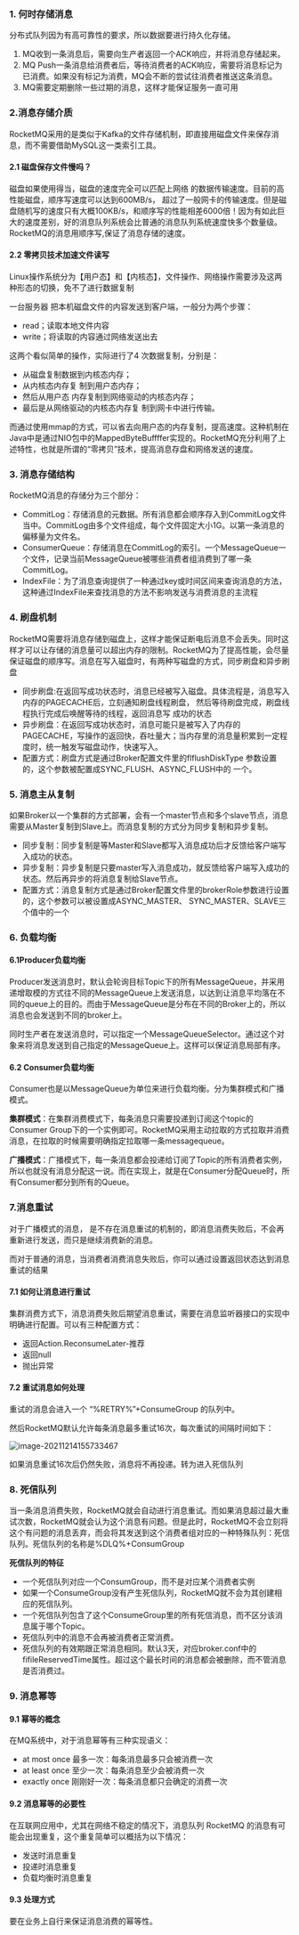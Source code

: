 ### 1. **何时存储消息**

分布式队列因为有高可靠性的要求，所以数据要进行持久化存储。

1. MQ收到一条消息后，需要向生产者返回一个ACK响应，并将消息存储起来。
2. MQ Push一条消息给消费者后，等待消费者的ACK响应，需要将消息标记为已消费。如果没有标记为消费，MQ会不断的尝试往消费者推送这条消息。
3.  MQ需要定期删除一些过期的消息，这样才能保证服务一直可用

### 2.消息存储介质

RocketMQ采用的是类似于Kafka的文件存储机制，即直接用磁盘文件来保存消息，而不需要借助MySQL这一类索引工具。

#### 2.1 磁盘保存文件慢吗？

磁盘如果使用得当，磁盘的速度完全可以匹配上网络 的数据传输速度。目前的高性能磁盘，顺序写速度可以达到600MB/s， 超过了一般网卡的传输速度。但是磁盘随机写的速度只有大概100KB/s，和顺序写的性能相差6000倍！因为有如此巨大的速度差别，好的消息队列系统会比普通的消息队列系统速度快多个数量级。RocketMQ的消息用顺序写,保证了消息存储的速度。

#### 2.2 零拷贝技术加速文件读写

Linux操作系统分为【用户态】和【内核态】，文件操作、网络操作需要涉及这两种形态的切换，免不了进行数据复制

一台服务器 把本机磁盘文件的内容发送到客户端，一般分为两个步骤：

* read；读取本地文件内容
* write；将读取的内容通过网络发送出去

这两个看似简单的操作，实际进行了4 次数据复制，分别是：

* 从磁盘复制数据到内核态内存；
* 从内核态内存复 制到用户态内存；
* 然后从用户态 内存复制到网络驱动的内核态内存；
* 最后是从网络驱动的内核态内存复 制到网卡中进行传输。

而通过使用mmap的方式，可以省去向用户态的内存复制，提高速度。这种机制在Java中是通过NIO包中的MappedByteBuffffer实现的。RocketMQ充分利用了上述特性，也就是所谓的“零拷贝”技术，提高消息存盘和网络发送的速度。

### 3. 消息存储结构

RocketMQ消息的存储分为三个部分：

* CommitLog：存储消息的元数据。所有消息都会顺序存入到CommitLog文件当中。CommitLog由多个文件组成，每个文件固定大小1G。以第一条消息的偏移量为文件名。
* ConsumerQueue：存储消息在CommitLog的索引。一个MessageQueue一个文件，记录当前MessageQueue被哪些消费者组消费到了哪一条CommitLog。
* IndexFile：为了消息查询提供了一种通过key或时间区间来查询消息的方法，这种通过IndexFile来查找消息的方法不影响发送与消费消息的主流程

### 4. 刷盘机制

RocketMQ需要将消息存储到磁盘上，这样才能保证断电后消息不会丢失。同时这样才可以让存储的消息量可以超出内存的限制。RocketMQ为了提高性能，会尽量保证磁盘的顺序写。消息在写入磁盘时，有两种写磁盘的方式，同步刷盘和异步刷盘

* 同步刷盘:在返回写成功状态时，消息已经被写入磁盘。具体流程是，消息写入内存的PAGECACHE后，立刻通知刷盘线程刷盘， 然后等待刷盘完成，刷盘线程执行完成后唤醒等待的线程，返回消息写 成功的状态
* 异步刷盘：在返回写成功状态时，消息可能只是被写入了内存的PAGECACHE，写操作的返回快，吞吐量大；当内存里的消息量积累到一定程度时，统一触发写磁盘动作，快速写入。
* 配置方式：刷盘方式是通过Broker配置文件里的flflushDiskType 参数设置的，这个参数被配置成SYNC_FLUSH、ASYNC_FLUSH中的 一个。

### 5. 消息主从复制

如果Broker以一个集群的方式部署，会有一个master节点和多个slave节点，消息需要从Master复制到Slave上。而消息复制的方式分为同步复制和异步复制。

* 同步复制：同步复制是等Master和Slave都写入消息成功后才反馈给客户端写入成功的状态。
* 异步复制：异步复制是只要master写入消息成功，就反馈给客户端写入成功的状态。然后再异步的将消息复制给Slave节点。
* 配置方式：消息复制方式是通过Broker配置文件里的brokerRole参数进行设置的，这个参数可以被设置成ASYNC_MASTER、 SYNC_MASTER、SLAVE三个值中的一个

### 6. 负载均衡

#### 6.1Producer负载均衡

Producer发送消息时，默认会轮询目标Topic下的所有MessageQueue，并采用递增取模的方式往不同的MessageQueue上发送消息，以达到让消息平均落在不同的queue上的目的。而由于MessageQueue是分布在不同的Broker上的，所以消息也会发送到不同的broker上。

同时生产者在发送消息时，可以指定一个MessageQueueSelector。通过这个对象来将消息发送到自己指定的MessageQueue上。这样可以保证消息局部有序。

#### 6.2 Consumer负载均衡

Consumer也是以MessageQueue为单位来进行负载均衡。分为集群模式和广播模式。

**集群模式**：在集群消费模式下，每条消息只需要投递到订阅这个topic的Consumer Group下的一个实例即可。RocketMQ采用主动拉取的方式拉取并消费消息，在拉取的时候需要明确指定拉取哪一条messagequeue。

**广播模式**：广播模式下，每一条消息都会投递给订阅了Topic的所有消费者实例，所以也就没有消息分配这一说。而在实现上，就是在Consumer分配Queue时，所有Consumer都分到所有的Queue。 

### 7.消息重试

对于广播模式的消息， 是不存在消息重试的机制的，即消息消费失败后，不会再重新进行发送，而只是继续消费新的消息。

而对于普通的消息，当消费者消费消息失败后，你可以通过设置返回状态达到消息重试的结果

#### 7.1 如何让消息进行重试

集群消费方式下，消息消费失败后期望消息重试，需要在消息监听器接口的实现中明确进行配置。可以有三种配置方式：

* 返回Action.ReconsumeLater-推荐
* 返回null
* 抛出异常

#### 7.2 重试消息如何处理

重试的消息会进入一个 “%RETRY%”+ConsumeGroup 的队列中。

然后RocketMQ默认允许每条消息最多重试16次，每次重试的间隔时间如下：

![image-20211214155733467](C:\Users\steven\AppData\Roaming\Typora\typora-user-images\image-20211214155733467.png)

如果消息重试16次后仍然失败，消息将不再投递。转为进入死信队列

### 8. 死信队列

当一条消息消费失败，RocketMQ就会自动进行消息重试。而如果消息超过最大重试次数，RocketMQ就会认为这个消息有问题。但是此时，RocketMQ不会立刻将这个有问题的消息丢弃，而会将其发送到这个消费者组对应的一种特殊队列：死信队列。死信队列的名称是%DLQ%+ConsumGroup

**死信队列的特征**

* 一个死信队列对应一个ConsumGroup，而不是对应某个消费者实例
* 如果一个ConsumeGroup没有产生死信队列，RocketMQ就不会为其创建相应的死信队列。
* 一个死信队列包含了这个ConsumeGroup里的所有死信消息，而不区分该消息属于哪个Topic。
* 死信队列中的消息不会再被消费者正常消费。
* 死信队列的有效期跟正常消息相同。默认3天，对应broker.conf中的fifileReservedTime属性。超过这个最长时间的消息都会被删除，而不管消息是否消费过。

### 9. **消息幂等**

#### 9.1 幂等的概念

在MQ系统中，对于消息幂等有三种实现语义：

* at most once 最多一次：每条消息最多只会被消费一次
* at least once 至少一次：每条消息至少会被消费一次
* exactly once 刚刚好一次：每条消息都只会确定的消费一次

#### 9.2 消息幂等的必要性

在互联网应用中，尤其在网络不稳定的情况下，消息队列 RocketMQ 的消息有可能会出现重复，这个重复简单可以概括为以下情况：

* 发送时消息重复
* 投递时消息重复
* 负载均衡时消息重复

#### 9.3 处理方式

要在业务上自行来保证消息消费的幂等性。